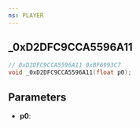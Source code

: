 ```yaml
---
ns: PLAYER
---
```

## _0xD2DFC9CCA5596A11

```c
// 0xD2DFC9CCA5596A11 0xBF6993C7
void _0xD2DFC9CCA5596A11(float p0);
```

## Parameters
* **p0**:
